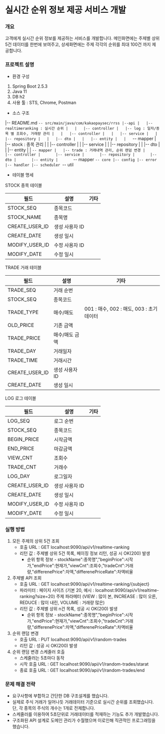 # 실시간 순위 정보 제공 서비스 개발
 
### 개요
고객에게 실시간 순위 정보를 제공하는 서비스를 개발합니다. 
메인화면에는 주제별 상위 5건 데이터를 한번에 보여주고, 상세화면에는 주제 각각의 순위를 최대 100건 까지 제공합니다.

### 프로젝트 설명
* 환경 구성
1. Spring Boot 2.5.3
2. Java 11
3. DB h2
4. 사용 툴 : STS, Chrome, Postman

* 소스 구조

|-- README.md
`-- src/main/java/com/kakaopaysec/rrss
    |--api
    |   |-- realtimeranking : 실시간 순위
    |   |   |-- controller
    |   |-- log : 일자/종목 별 조회수, 거래량 관리
    |   |   |-- controller
	|   |   |-- service
	|	|   |-- repository
	|	|   |-- dto
	|	|   |-- entity
	|   |   `-- mapper
    |   |-- stock : 종목 관리
    |   |   |-- controller
	|   |   |-- service
	|	|   |-- repository
	|	|   |-- dto
	|	|   |-- entity
	|   |   `-- mapper
    |   |-- trade : 거래내역 관리, 순위 랜덤 변경
    |       |-- controller
	|       |-- service
	|		|-- repository
	|		|-- dto
	|		|-- entity
	|       `-- mapper
    `-- core
        |-- config
        |-- error
        |-- handler
        |-- scheduler
        `-- util
        
    
* 테이블 명세

STOCK 종목 테이블

| 필드           | 설명           | 기타 |
|----------------|----------------|------|
| STOCK_SEQ      | 종목코드       |      |
| STOCK_NAME     | 종목명         |      |
| CREATE_USER_ID | 생성 사용자 ID |      |
| CREATE_DATE    | 생성 일시      |      |
| MODIFY_USER_ID | 수정 사용자 ID |      |
| MODIFY_DATE    | 수정 일시      |      |


TRADE 거래 테이블

| 필드           | 설명           | 기타                   |
|----------------|----------------|------------------------|
| TRADE_SEQ      | 거래 순번      |                        |
| STOCK_SEQ      | 종목코드       |                        |
| TRADE_TYPE     | 매수/매도      | 001 : 매수, 002 : 매도, 003 : 초기데이터  |
| OLD_PRICE      | 기존 금액      |                        |
| TRADE_PRICE    | 매수/매도 금액 |      			|
| TRADE_DAY    	 | 거래일자        |      			|
| TRADE_TIME     | 거래시간		|    			  |
| CREATE_USER_ID | 생성 사용자 ID |                        |
| CREATE_DATE    | 생성 일시      |                        |


LOG 로그 테이블

| 필드           | 설명           | 기타 |
|----------------|----------------|------|
| LOG_SEQ        | 로그 순번      |      |
| STOCK_SEQ      | 종목코드       |      |
| BEGIN_PRICE    | 시작금액       |      |
| END_PRICE      | 마감금액       |      |
| VIEW_CNT       | 조회수         |      |
| TRADE_CNT      | 거래수         |      |
| LOG_DAY    	 | 로그일자        |      |
| CREATE_USER_ID | 생성 사용자 ID  |      |
| CREATE_DATE    | 생성 일시      |      |
| MODIFY_USER_ID | 수정 사용자 ID |      |
| MODIFY_DATE    | 수정 일시      |      |


### 실행 방법
1. 모든 주제의 상위 5건 조회
	* 호출 URL : GET localhost:9090/api/v1/realtime-ranking
	* 리턴 값 : 주제별 상위 5건 목록, 페이징 정보 리턴, 성공 시 OK(200) 발생
	  * 순위 항목 정보 - stockName":종목명","beginPrice":시작가,"endPrice":현재가,"viewCnt":조회수,"tradeCnt":거래량,"differenePrice":차액,"differenePriceRate":차액비율
2. 주제별 API 조회
	* 호출 URL : GET localhost:9090/api/v1/realtime-ranking/{subject}
	* 파라미터 : 페이지 사이즈 (기본 20, 예시 : localhost:9090/api/v1/realtime-ranking?size=20)
			  주제 파라메터 (VIEW : 많이 본,  INCREASE : 많이 오른, REDUCE : 많이 내린, VOLUME : 거래량 많은)
	* 리턴 값 : 주제별 상위 n건 목록, 성공 시 OK(200) 발생
	  * 순위 항목 정보 - stockName":종목명","beginPrice":시작가,"endPrice":현재가,"viewCnt":조회수,"tradeCnt":거래량,"differenePrice":차액,"differenePriceRate":차액비율
3. 순위 랜덤 변경
	* 호출 URL : PUT localhost:9090/api/v1/random-trades
	* 리턴 값 : 성공 시 OK(200) 발생
4. 순위 랜덤 변경 스케줄러 호출
	* 스케줄러는 5초마다 동작 
	* 시작 호출 URL : GET localhost:9090/api/v1/random-trades/starat
	* 종료 호출 URL : GET localhost:9090/api/v1/random-trades/end


### 문제 해결 전략
- 요구사항에 부합하고 간단한 DB 구조설계를 했습니다.
- 실제로 주식 거래가 일어나듯 거래데이터 기준으로 실시간 순위를 조회했습니다. 단, 각 종목의 주식의 개수는 1개로 전제합니다.
- 스케줄러를 이용하여 5초단위로 거래데이터를 적재하는 기능도 추가 개발했습니다.
- 구조화된 API 설계로 도메인 관리가 수월했으며 이로인해 직관적인 프로그래밍을 했습니다.

